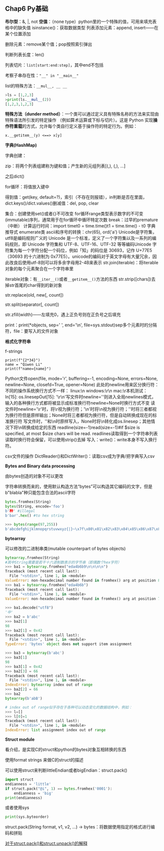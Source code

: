 ## Chap6 Py基础

**布尔型**：&, |, not
**空值**：（none type）python里的一个特殊的值，可用来填充表格中的缺失值
isinstance()：获取数据类型
列表添加元素：append, insert——在某个位置添加

删除元素：remove某个值；pop按照索引弹出

判断列表长度：len()

列表切片：```list[start:end:step]```，其中end不包括

考察子串存在性：`"__" in "__main__"`

list的特殊方法：`__mul__, __ __`

```python
>ls = [1,2,3]
>print(ls.__mul__(2))
[1,2,3,1,2,3]
```

**特殊方法（dunder method）**：一个类可以通过定义具有特殊名称的方法来实现由特殊语法所引发的特定操作 （例如算术运算或下标与切片）。这是 Python 实现**操作符重载**的方式，允许每个类自行定义基于操作符的特定行为。例如：

`x.__getitem__(y) <==> x[y]`

**字典(HashMap)**

字典创建：

zip：将两个列表组建称为键和值；产生新的元组列表[(,), (,), ...]

之后dict()

for循环：将值放入键中

得到值：get(key, default=?)，索引（不存在则报错），in判断是否在里面，dict.keys()/dict.values()删减值：del, pop, clear

集合：创建使用set()或者{}不可改变
for循环range类型表示数字的不可变(immutable)序列，通常用于在for循环中循环特定次数
break：过早的premature（中断）
计算运行时间：import timet0 = time.time()t1 = time.time() - t0
字典推导式
enumerate类
ascii和序号的转换：chr(65), ord('a')
Unicode是字符集，utf8是编码规则广义的 Unicode 是一个标准，定义了一个字符集以及一系列的编码规则，即 Unicode 字符集和 UTF-8、UTF-16、UTF-32 等等编码Unicode 字符集为每一个字符分配一个码位，例如「知」的码位是 30693，记作 U+77E5（30693 的十六进制为 0x77E5）。unicode的编码对于英文字母有大量冗余，因此改良后使用utf-8则可以将多余字母用2-4B来表示
str.join(iterable)：将iterable对象的每个元素聚合在一个字符串里

iterable对象：有`__iter__()`或者`__getitem__()`方法的东西
str.strip([chars])去掉str首尾的char得到的新对象

str.replace(old, new[, count])

str.split(separator[, count])

str.zfill(width)——左填充0，遇上正负号则在正负号之后填充

print：print(*objects, sep=' ', end='\n', file=sys.stdout)sep多个元素时的分隔符，file：要写入的文件对象

**格式化字符串**

f-strings

```
print(f"{2*34}")
name = "Qiwen Li"
print(f"name={name}")

```





Python文件open(file, mode='r', buffering=-1, encoding=None, errors=None, newline=None, closefd=True, opener=None)
此处的newline用来区分换行符：不同的操作系统换行方式不一样：   linux:\n  windows:\r\n  mac:\r本机测试：In[15]: os.linesepOut[15]: '\r\n'写文件时newline=''则进入全局newlines模式，输入的各种换行方式都将被显示成标准换行符newline=None时换行方式不变
读文件时newline='\r'时，将\r视为换行符；'\n'时将\n视为换行符；''时将三者都视为换行符但是原样输出；None时将三者都视为换行符，但是自动转换成现在的标准换行符
写文件时，''和\n时原样写入，None时将\n转化成os.linesep；其他情况下将\n转换成给定的东西
readline(size=-1)read(size=-1)#if $size is specified, at most $size chars will be read. 
readlines读取得到一个字符串列表
读取时换行符会保留，可以使用strip()去掉
写入：write()：write本身不写入换行符。

csv文件的操作
DictReader()和DictWriter()：读取csv成为字典/把字典写入csv



**Bytes and Binary data processing**

由bytes创造的对象不可以更改

字符串转换而来的，使用默认构造方法“bytes”可以构造其它编码的文字，但是b"blabla"种只能包含合法的ascii字符

```python
bytes.fromhex(String)
bytes(String, encode='foo')
b'种' #illegal
b'bar'.hex() #to hex string
```

```python
>>> bytes(range(97,255))
b'abcdefghijklmnopqrstuvwxyz{|}~\x7f\x80\x81\x82\x83\x84\x85\x86\x87\x88\x89\x8a\x8b\x8c\x8d\x8e\x8f\x90\x91\x92\x93\x94\x95\x96\x97\x98\x99\x9a\x9b\x9c\x9d\x9e\x9f\xa0\xa1\xa2\xa3\xa4\xa5\xa6\xa7\xa8\xa9\xaa\xab\xac\xad\xae\xaf\xb0\xb1\xb2\xb3\xb4\xb5\xb6\xb7\xb8\xb9\xba\xbb\xbc\xbd\xbe\xbf\xc0\xc1\xc2\xc3\xc4\xc5\xc6\xc7\xc8\xc9\xca\xcb\xcc\xcd\xce\xcf\xd0\xd1\xd2\xd3\xd4\xd5\xd6\xd7\xd8\xd9\xda\xdb\xdc\xdd\xde\xdf\xe0\xe1\xe2\xe3\xe4\xe5\xe6\xe7\xe8\xe9\xea\xeb\xec\xed\xee\xef\xf0\xf1\xf2\xf3\xf4\xf5\xf6\xf7\xf8\xf9\xfa\xfb\xfc\xfd\xfe'
```

**bytearray**

可以修改的二进制串类(mutable counterpart of bytes objects)

```python
bytearray.fromhex(String) 
#其中String需要是若干十六进制数表示的字节串（即偶数个hex字符）
>>> ba1 = bytearray.fromhex("eda4b6b9\n\n\n\n")
Traceback (most recent call last):
  File "<stdin>", line 1, in <module>
ValueError: non-hexadecimal number found in fromhex() arg at position 8
>>> ba1 = bytearray.fromhex("eda4b6b")
Traceback (most recent call last):
  File "<stdin>", line 1, in <module>
ValueError: non-hexadecimal number found in fromhex() arg at position 7
    
>>> ba1.decode("utf8")
'中'
>>> ba2 = b'abc'
>>> ba2[1]
98
>>> ba2[1] = 0x42
Traceback (most recent call last):
  File "<stdin>", line 1, in <module>
TypeError: 'bytes' object does not support item assignment

>>> ba3 = bytearray(b'abc')
>>> ba3[1]
98
>>> ba3[1] = 0x42
>>> ba2[3] = 66
Traceback (most recent call last):
  File "<stdin>", line 1, in <module>
IndexError: bytearray index out of range
>>> ba2[2] = 66
>>> ba2
bytearray(b'abB')

# index out of range似乎存在于各种可以动态变化的数据结构中，例如：
>>> l=[]
>>> l[0]=1
Traceback (most recent call last):
  File "<stdin>", line 1, in <module>
IndexError: list assignment index out of range
```



**Struct module**

看介绍，是实现C的struct和python的bytes对象互相转换的东西

使用format strings 来做C的struct的描述

可以使用struct来判断littleEndian或者bigEndian：struct.pack()

```python
import struct
endianness = 'little'
if struct.pack("@i", 1) == bytes.fromhex('0001'):
	endianness = 'big'
print(endianness)
```

或者使用sys

```python
print(sys.byteorder)
```

struct.pack(String format, v1, v2, ...) -> bytes：将数据使用指定的格式进行编码和拼贴

<a href="https://blog.csdn.net/weiwangchao_/article/details/80395941">对于struct.pack()和struct.unpack()的解释</a>





















